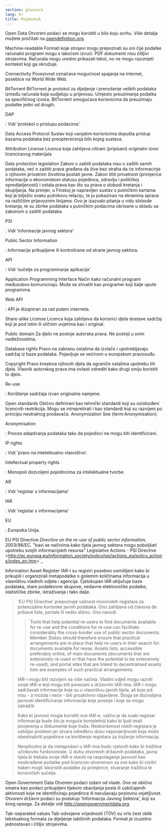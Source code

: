 ```yaml
---
section: glossary
lang: hr
title: Pojmovnik
---
```


Open Data Otvoreni podaci se mogu koristiti u bilo koju svrhu. Više detalja možete pročitati na [opendefinition.org](http://www.opendefinition.org/).

Machine-readable Formati koje strojevi mogu prepoznati su oni čije podatke računalni programi mogu s lakoćom izvući. PDF dokumenti nisu čitljivi strojevima. Računala mogu uredno prikazati tekst, no ne mogu razumjeti kontekst koji ga okružuje.

Connectivity Povezivost označava mogućnost spajanja na internet, posebice na World Wide Web.

BitTorrent BitTorrent je protokol za dijeljenje i prenošenje velikih podataka između računala koja sudjeluju u prijenosu. Umjesto preuzimanja podatka sa specifičnog izvora, BitTorrent omogućava korisnicima da preuzimaju podatke jedni od drugih.

DAP

:   Vidi 'protokol o pristupu podacima'.

Data Access Protocol Sustav koji vanjskim korisnicima dopušta pristup bazama podataka bez preopterećenja bilo kojeg sustava.

Attribution License Licenca koja zahtijeva citirani (pripisani) originalni izvor licenciranog materijala

Data protection legislation Zakoni o zaštiti podataka nisu o zaštiti samih podataka, već o zaštiti prava građana da žive bez straha da će informacinje o njihovim privatnim životima postati javne. Zakon štiti privatnost (primjerice informacije o ekonomskom statusu pojedinca, zdravlju i političkoj opredijeljenosti) i ostala prava kao što su prava o slobodi kretanja i okupljanja. Na primjer, u Finskoj je napravljen sustav s putničkim kartama koji je bilježio svaku putnikovu relaciju, te ju pokazivao na ekranima sprava na različitim prijevoznim linijama. Ovo je izazvalo pitanja u vidu slobode kretanja, te su zbrike podataka s putničkim podacima obrisane u skladu sa zakonom o zaštiti podataka.

PSI

:   Vidi 'informacije javnog sektora'

Public Sector Information

:   Informacije prikupljene ili kontrolirane od strane javnog sektora.

API

:   Vidi 'sučelje za programiranje aplikacija'

Application Programming Interface Način kako računalni programi međusobno komuniciraju. Može se shvatiti kao programer koji šalje upute programima

Web API

:   API je dizajniran za rad putem interneta.

Share-alike License Licenca koja zahtijeva da korisnici djela dostave sadržaj koji je pod istim ili sličnim uvjetima kao i original.

Public domain Za djelo ne postoje autorska prava. Ne postoji u svim nadležnostima.

Database rights Pravo na zabranu ostalima da izvlače i upotrebljavaju sadržaj iz baze podataka. Pojavljuje se većinom u europskom pravosuđu.

Copyright Pravo kreatora njihovih djela da ograniče ostalima upotrebu tih djela. Vlasnik autorskog prava ima ovlasti odrediti kako drugi smiju koristiti to djelo.

Re-use

:   Korištenje sadržaja izvan originalne namjene.

Open standards Obično definirani kao tehnički standardi koji su oslobođeni licencnih restrikcija. Mogu se intrepretirati i kao standardi koji su razvijeni po principu neutralnog prodavača. Anonymization See {term:Anonymisation}.

Anonymisation

:   Proces adaptiranja podataka tako da pojedinci ne mogu biti identificirani.

IP rights

:   Vidi 'pravo na intelektualno vlasništvo'.

Intellectual property rights

:   Monopoli dozvoljeni pojedincima za intelektualne tvorbe.

AR

:   Vidi 'registar s informacijama'

IAR

:   Vidi 'registar s informacijama'

EU

:   Europska Unija.

EU PSI Directive *Directive on the re-use of public sector information*, 2003/98/EC. "bavi se načinima kako tijela javnog sektora mogu poboljšati upotrebu svojih informacijskih resursa" Legislative Actions - PSI Directive \<<http://ec.europa.eu/information_society/policy/psi/actions_eu/policy_actions/index_en.htm>\>\`\_

Information Asset Register IAR-i su registri posebno osmišljeni kako bi prikupili i organizirali metapodatke o golemim količinama informacija u vlasništvu vladinih odjela i agencija. Cjelokupan IAR uključuje baze podataka, stare podatkovne skupove, nedavne elektroničke podatke, statističke zbirke, istraživanja i tako dalje.

> 'EU PSI Directive' prepoznaje važnost imovinskih registara za potencijalne korisnike javnih podataka. Ono zahtijeva od članova da pribave liste, portale ili nešto slično. Ono navodi:
>
> > Tools that help potential re-users to find documents available for re-use and the conditions for re-use can facilitate considerably the cross-border use of public sector documents. Member States should therefore ensure that practical arrangements are in place that help re-users in their search for documents available for reuse. Assets lists, accessible preferably online, of main documents (documents that are extensively re-used or that have the potential to be extensively re-used), and portal sites that are linked to decentralised assets lists are examples of such practical arrangements.
>
> IAR-i mogu biti razvijeni na više načina. Vladini odjeli mogu razviti svoje IAR-e koji mogu biti povezani s državnim IAR-ima. IAR-i mogu sadržavati informacije koje su u vlasništvu javnih tijela, ali koje još nisu - a možda i neće - biti proaktivno objavljene. Stoga se dozvoljava javnosti identificiranje informacija koje postoje i koje se mogu zatražiti.
>
> Kako bi javnost mogla koristiti ove IAR-e, važno je da svaki registar informacija bude što je moguće kompletniji kako bi ljudi imali povjerenja u dokumente koje traže. Nedovršenost nekih registara je ozbiljan problem jer stvara određenu dozu nepovjerljivosti koja može obeshrabriti pojedince na korištenje registara za traženje informacija.
>
> Neophodno je da metapodaci u IAR-ima budu cjeloviti kako bi tražilice učinkovito funkcionirale. U duhu otvorenih državnih podataka, javna tijela bi trebala svoje IAR-e staviti na raspolaganje javnosti kao neobrađene podatke pod licencom otvorenom za sve kako bi civilni hakeri mogli iskoristiti podatke za primjerice, stvaranje tražilica te korisničkih sučelja.

Open Government Data Otvoreni podaci izdani od vlade. Ovo se obično smatra kao podaci prikupljeni tijekom obavljanja posla ili uobičajenih aktivnosti koje ne identificiraju pojedince ili narušavaju poslovnu osjetljivost. Otvoreni državni podaci su podskup 'Informacija Javnog Sektora', koji su šireg opsega. Za detalje vidi <http://opengovernmentdata.org>.

Tab-separated values Tab-odvojene vrijednosti (TOV) su vrlo čest oblik tekstualnog formata za dijeljenje tabličnih podataka. Format je izuzetno jednostavan i čitljiv strojevima.
